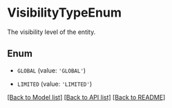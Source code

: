 # VisibilityTypeEnum

The visibility level of the entity.

## Enum

* `GLOBAL` (value: `'GLOBAL'`)

* `LIMITED` (value: `'LIMITED'`)

[[Back to Model list]](../README.md#documentation-for-models) [[Back to API list]](../README.md#documentation-for-api-endpoints) [[Back to README]](../README.md)


